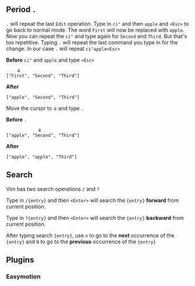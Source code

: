 ## Period `.`

`.` will repeat the last `Edit` operation. Type in `ci"` and then `apple` and `<Esc>` to go back to normal mode. The word `First` will now be replaced with `apple`. Now you can repeat the `ci"` and type again for `Second` and `Third`. But that's too repetitive. Typing `.` will repeat the last command you type in for the change. In our case `.` will repeat `ci"apple<Esc>`

**Before** `ci"` and `apple` and type `<Esc>`
``` 
    ⤋
["First", "Second", "Third"]
```

**After**
``` 
["apple", "Second", "Third"]
```

Move the cursor to `⤋` and type `.`

**Before** `.`

``` 
            ⤋
["apple", "Second", "Third"]
```

**After**

``` 
["apple", "apple", "Third"]
```

## Search

Vim has two search operations `/` and `?`

Type in `/{entry}` and then `<Enter>` will search the `{entry}` **forward** from current position.

Type in `?{entry}` and then `<Enter>` will search the `{entry}` **backward** from current position.

After typing search `{entry}`, use `n` to go to the **next** occurrence of the `{entry}` and `N` to go to the **previous** occurrence of the `{entry}`

## Plugins

### Easymotion

